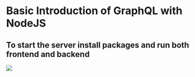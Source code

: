 # Basic Introduction of GraphQL with NodeJS
## To start the server install packages and run both frontend and backend

<img src="./Screenshot 2024-10-29 at 1.06.44 PM.png">